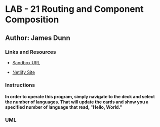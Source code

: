 # LAB - 21 Routing and Component Composition

## Author: James Dunn

### Links and Resources

- [Sandbox URL](https://codesandbox.io/embed/lab-21-emsny?fontsize=14&hidenavigation=1&theme=dark)

- [Netlify Site](https://csb-emsny.netlify.com/)

### Instructions

#### In order to operate this program, simply navigate to the deck and select the number of languages. That will update the cards and show you a specified number of language that read, "Hello, World."

### UML
